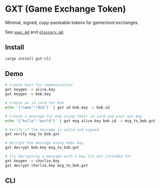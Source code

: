 # GXT (Game Exchange Token)

Minimal, signed, copy-pasteable tokens for game/mod exchanges.

See [`spec.md`](spec.md) and [`glossary.md`](glossary.md).

## Install

```bash
cargo install gxt-cli
```

## Demo

```bash
# Create keys for communication
gxt keygen -o alice.key
gxt keygen -o bob.key

# Create an id card for bob
echo '{"name":"Bob"}' | gxt id bob.key -o bob.id

# Create a message for bob using their id card and your own key
echo '{"hello":"world"}' | gxt msg alice.key bob.id -o msg_to_bob.gxt

# Verify if the message is valid and signed
gxt verify msg_to_bob.gxt

# Decrypt the message using bobs key
gxt decrypt bob.key msg_to_bob.gxt

# Try decrypting a message with a key its not intended for
gxt keygen -o charlie.key
gxt decrypt charlie.key msg_to_bob.gxt
```

## CLI